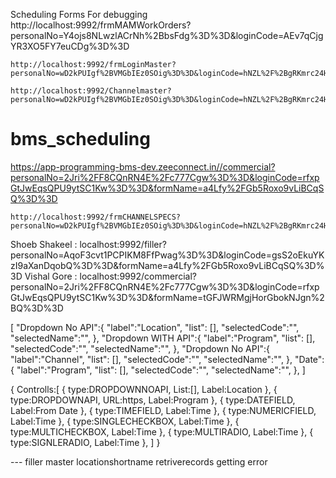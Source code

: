 Scheduling Forms For debugging
    http://localhost:9992/frmMAMWorkOrders?personalNo=Y4ojs8NLwzlACrNh%2BbsFdg%3D%3D&loginCode=AEv7qCjgYR3XO5FY7euCDg%3D%3D


    http://localhost:9992/frmLoginMaster?personalNo=wD2kPUIgf%2BVMGbIEz0SOig%3D%3D&loginCode=hNZL%2F%2BgRKmrc24HmiFbyDQ%3D%3D
    
    http://localhost:9992/Channelmaster?personalNo=wD2kPUIgf%2BVMGbIEz0SOig%3D%3D&loginCode=hNZL%2F%2BgRKmrc24HmiFbyDQ%3D%3D
# bms_scheduling
https://app-programming-bms-dev.zeeconnect.in//commercial?personalNo=2Jri%2FF8CQnRN4E%2Fc777Cgw%3D%3D&loginCode=rfxpGtJwEqsQPU9ytSC1Kw%3D%3D&formName=a4Lfy%2FGb5Roxo9vLiBCqSQ%3D%3D


    http://localhost:9992/frmCHANNELSPECS?personalNo=wD2kPUIgf%2BVMGbIEz0SOig%3D%3D&loginCode=hNZL%2F%2BgRKmrc24HmiFbyDQ%3D%3D
Shoeb Shakeel : 
localhost:9992/filler?personalNo=AqoF3cvt1PCPIKM8FfPwag%3D%3D&loginCode=gsS2oEkuYKzI9aXanDqobQ%3D%3D&formName=a4Lfy%2FGb5Roxo9vLiBCqSQ%3D%3D
Vishal Gore :
localhost:9992/commercial?personalNo=2Jri%2FF8CQnRN4E%2Fc777Cgw%3D%3D&loginCode=rfxpGtJwEqsQPU9ytSC1Kw%3D%3D&formName=tGFJWRMgjHorGbokNJgn%2BQ%3D%3D

[
    "Dropdown No API":{
        "label":"Location",
        "list": [],
        "selectedCode":"",
        "selectedName":"",
    },
    "Dropdown WITH API":{
        "label":"Program",
        "list": [],
        "selectedCode":"",
        "selectedName":"",
    },
    "Dropdown No API":{
        "label":"Channel",
        "list": [],
        "selectedCode":"",
        "selectedName":"",
    },
    "Date":{
        "label":"Program",
        "list": [],
        "selectedCode":"",
        "selectedName":"",
    },
]


{
    Controlls:[
        {
            type:DROPDOWNNOAPI,
            List:[],
            Label:Location
        },
        {
            type:DROPDOWNAPI,
            URL:https,
            Label:Program
        },
        {
            type:DATEFIELD,
            Label:From Date
        },
        {
            type:TIMEFIELD,
            Label:Time
        },
        {
            type:NUMERICFIELD,
            Label:Time
        },
        {
            type:SINGLECHECKBOX,
            Label:Time
        },
        {
            type:MULTICHECKBOX,
            Label:Time
        },
        {
            type:MULTIRADIO,
            Label:Time
        },
        {
            type:SIGNLERADIO,
            Label:Time
        },
    ]
}




--- filler master
    locationshortname
    retriverecords getting error